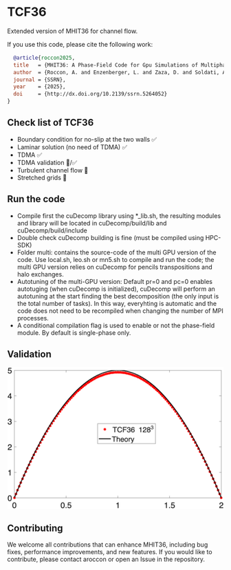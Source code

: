 # TCF36

Extended version of MHIT36 for channel flow.

If you use this code, please cite the following work: 
```bibtex
  @article{roccon2025,
  title   = {MHIT36: A Phase-Field Code for Gpu Simulations of Multiphase Homogeneous Isotropic Turbulence},
  author  = {Roccon, A. and Enzenberger, L. and Zaza, D. and Soldati, A.},
  journal = {SSRN},
  year    = {2025},
  doi     = {http://dx.doi.org/10.2139/ssrn.5264052}
}
```


## Check list of TCF36
- Boundary condition for no-slip at the two walls ✅
- Laminar solution (no need of TDMA) ✅
- TDMA ✅
- TDMA validation 🚧/✅ 
- Turbulent channel flow 🚧
- Stretched grids 🚧

## Run the code

- Compile first the cuDecomp library using *_lib.sh, the resulting modules and library will be located in cuDecomp/build/lib and cuDecomp/build/include
- Double check cuDecomp building is fine (must be compiled using HPC-SDK)
- Folder multi: contains the source-code of the multi GPU version of the code. Use local.sh, leo.sh or mn5.sh to compile and run the code; the multi GPU version relies on cuDecomp for pencils transpositions and halo exchanges.
- Autotuning of the multi-GPU version: Default pr=0 and pc=0 enables autotuging (when cuDecomp is initialized), cuDecomp will perform an autotuning at the start finding the best decomposition (the only input is the total number of tasks). In this way, everyhting is automatic and the code does not need to be recompiled when changing the number of MPI processes.
- A conditional compilation flag is used to enable or not the phase-field module. By default is single-phase only.

## Validation 

![Test](val/val.png)


## Contributing

We welcome all contributions that can enhance MHIT36, including bug fixes, performance improvements, and new features. 
If you would like to contribute, please contact aroccon or open an Issue in the repository.